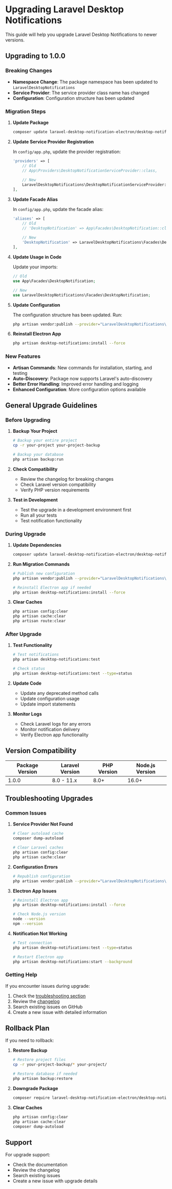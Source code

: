 # Upgrading Laravel Desktop Notifications

This guide will help you upgrade Laravel Desktop Notifications to newer versions.

## Upgrading to 1.0.0

### Breaking Changes

- **Namespace Change**: The package namespace has been updated to `LaravelDesktopNotifications`
- **Service Provider**: The service provider class name has changed
- **Configuration**: Configuration structure has been updated

### Migration Steps

1. **Update Package**
   ```bash
   composer update laravel-desktop-notification-electron/desktop-notifications
   ```

2. **Update Service Provider Registration**
   
   In `config/app.php`, update the provider registration:
   ```php
   'providers' => [
       // Old
       // App\Providers\DesktopNotificationServiceProvider::class,
       
       // New
       LaravelDesktopNotifications\DesktopNotificationServiceProvider::class,
   ],
   ```

3. **Update Facade Alias**
   
   In `config/app.php`, update the facade alias:
   ```php
   'aliases' => [
       // Old
       // 'DesktopNotification' => App\Facades\DesktopNotification::class,
       
       // New
       'DesktopNotification' => LaravelDesktopNotifications\Facades\DesktopNotification::class,
   ],
   ```

4. **Update Usage in Code**
   
   Update your imports:
   ```php
   // Old
   use App\Facades\DesktopNotification;
   
   // New
   use LaravelDesktopNotifications\Facades\DesktopNotification;
   ```

5. **Update Configuration**
   
   The configuration structure has been updated. Run:
   ```bash
   php artisan vendor:publish --provider="LaravelDesktopNotifications\DesktopNotificationServiceProvider" --force
   ```

6. **Reinstall Electron App**
   ```bash
   php artisan desktop-notifications:install --force
   ```

### New Features

- **Artisan Commands**: New commands for installation, starting, and testing
- **Auto-Discovery**: Package now supports Laravel's auto-discovery
- **Better Error Handling**: Improved error handling and logging
- **Enhanced Configuration**: More configuration options available

## General Upgrade Guidelines

### Before Upgrading

1. **Backup Your Project**
   ```bash
   # Backup your entire project
   cp -r your-project your-project-backup
   
   # Backup your database
   php artisan backup:run
   ```

2. **Check Compatibility**
   - Review the changelog for breaking changes
   - Check Laravel version compatibility
   - Verify PHP version requirements

3. **Test in Development**
   - Test the upgrade in a development environment first
   - Run all your tests
   - Test notification functionality

### During Upgrade

1. **Update Dependencies**
   ```bash
   composer update laravel-desktop-notification-electron/desktop-notifications
   ```

2. **Run Migration Commands**
   ```bash
   # Publish new configuration
   php artisan vendor:publish --provider="LaravelDesktopNotifications\DesktopNotificationServiceProvider"
   
   # Reinstall Electron app if needed
   php artisan desktop-notifications:install --force
   ```

3. **Clear Caches**
   ```bash
   php artisan config:clear
   php artisan cache:clear
   php artisan route:clear
   ```

### After Upgrade

1. **Test Functionality**
   ```bash
   # Test notifications
   php artisan desktop-notifications:test
   
   # Check status
   php artisan desktop-notifications:test --type=status
   ```

2. **Update Code**
   - Update any deprecated method calls
   - Update configuration usage
   - Update import statements

3. **Monitor Logs**
   - Check Laravel logs for any errors
   - Monitor notification delivery
   - Verify Electron app functionality

## Version Compatibility

| Package Version | Laravel Version | PHP Version | Node.js Version |
|----------------|----------------|-------------|-----------------|
| 1.0.0          | 8.0 - 11.x     | 8.0+        | 16.0+           |

## Troubleshooting Upgrades

### Common Issues

1. **Service Provider Not Found**
   ```bash
   # Clear autoload cache
   composer dump-autoload
   
   # Clear Laravel caches
   php artisan config:clear
   php artisan cache:clear
   ```

2. **Configuration Errors**
   ```bash
   # Republish configuration
   php artisan vendor:publish --provider="LaravelDesktopNotifications\DesktopNotificationServiceProvider" --force
   ```

3. **Electron App Issues**
   ```bash
   # Reinstall Electron app
   php artisan desktop-notifications:install --force
   
   # Check Node.js version
   node --version
   npm --version
   ```

4. **Notification Not Working**
   ```bash
   # Test connection
   php artisan desktop-notifications:test --type=status
   
   # Restart Electron app
   php artisan desktop-notifications:start --background
   ```

### Getting Help

If you encounter issues during upgrade:

1. Check the [troubleshooting section](../README.md#troubleshooting)
2. Review the [changelog](../CHANGELOG.md)
3. Search existing issues on GitHub
4. Create a new issue with detailed information

## Rollback Plan

If you need to rollback:

1. **Restore Backup**
   ```bash
   # Restore project files
   cp -r your-project-backup/* your-project/
   
   # Restore database if needed
   php artisan backup:restore
   ```

2. **Downgrade Package**
   ```bash
   composer require laravel-desktop-notification-electron/desktop-notifications:^0.9.0
   ```

3. **Clear Caches**
   ```bash
   php artisan config:clear
   php artisan cache:clear
   composer dump-autoload
   ```

## Support

For upgrade support:

- Check the documentation
- Review the changelog
- Search existing issues
- Create a new issue with upgrade details 